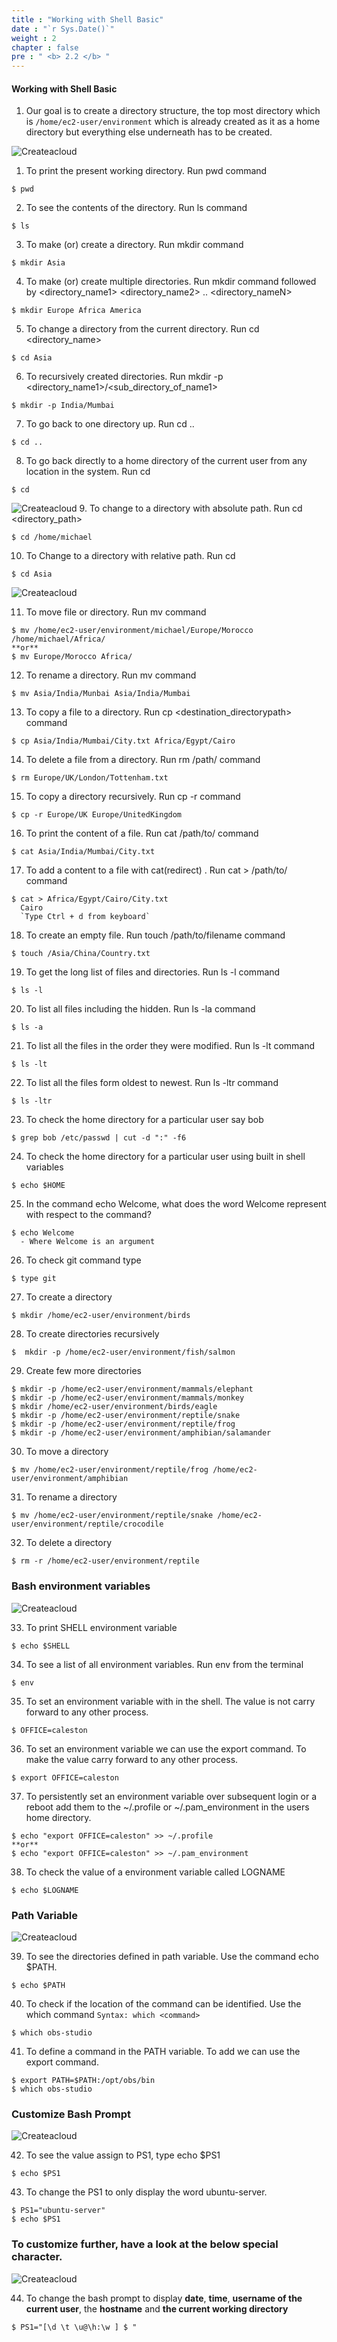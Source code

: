 ```yaml
---
title : "Working with Shell Basic"
date : "`r Sys.Date()`"
weight : 2
chapter : false
pre : " <b> 2.2 </b> "
---
```


#### **Working with Shell Basic**

1. Our goal is to create a directory structure, the top most directory which is ``/home/ec2-user/environment`` which is already created as it as a home directory but everything else underneath has to be created.

![Createacloud](/images/2-Prerequiste/2/2.png)

1. To print the present working directory. Run pwd command

```
$ pwd
```

2. To see the contents of the directory. Run ls command

```
$ ls
```

3. To make (or) create a directory. Run mkdir command

```
$ mkdir Asia
```

4. To make (or) create multiple directories. Run mkdir command followed by <directory_name1> <directory_name2> .. <directory_nameN>

```
$ mkdir Europe Africa America
```

5. To change a directory from the current directory. Run cd <directory_name>

```
$ cd Asia
```

6. To recursively created directories. Run mkdir -p <directory_name1>/<sub_directory_of_name1>

```
$ mkdir -p India/Mumbai
```

7. To go back to one directory up. Run cd ..

```
$ cd ..
```

8. To go back directly to a home directory of the current user from any location in the system. Run cd

```
$ cd
```

![Createacloud](/images/2-Prerequiste/2/3.png)
9. To change to a directory with absolute path. Run cd <directory_path>

```
$ cd /home/michael
```

10. To Change to a directory with relative path. Run cd <directoryName>

```
$ cd Asia
```
![Createacloud](/images/2-Prerequiste/2/4.png)

11. To move file or directory. Run mv <source> <destination> command

```
$ mv /home/ec2-user/environment/michael/Europe/Morocco /home/michael/Africa/
**or**
$ mv Europe/Morocco Africa/
```

12. To rename a directory. Run mv <oldname> <newname> command

```
$ mv Asia/India/Munbai Asia/India/Mumbai
```

13. To copy a file to a directory. Run cp <filename> <destination_directorypath> command

```
$ cp Asia/India/Mumbai/City.txt Africa/Egypt/Cairo
```

14. To delete a file from a directory. Run rm /path/<filename> command

```
$ rm Europe/UK/London/Tottenham.txt
```

15. To copy a directory recursively. Run cp -r <sourcepath> <destinationPath> command

```
$ cp -r Europe/UK Europe/UnitedKingdom
```

16. To print the content of a file. Run cat /path/to/<filename> command

```
$ cat Asia/India/Mumbai/City.txt
```

17. To add a content to a file with cat(redirect) . Run cat > /path/to/<filename> command

```
$ cat > Africa/Egypt/Cairo/City.txt
  Cairo
  `Type Ctrl + d from keyboard`
```
18. To create an empty file. Run touch /path/to/filename command

```
$ touch /Asia/China/Country.txt
```

19. To get the long list of files and directories. Run ls -l command

```
$ ls -l
```

20. To list all files including the hidden. Run ls -la command

```
$ ls -a
```

21. To list all the files in the order they were modified. Run ls -lt command

```
$ ls -lt
```

22. To list all the files form oldest to newest. Run ls -ltr command

```
$ ls -ltr
```

23. To check the home directory for a particular user say bob

```
$ grep bob /etc/passwd | cut -d ":" -f6
```

24. To check the home directory for a particular user using built in shell variables

```
$ echo $HOME
```

25. In the command echo Welcome, what does the word Welcome represent with respect to the command?

```
$ echo Welcome 
  - Where Welcome is an argument
```

26. To check git command type

```
$ type git
```

27. To create a directory

```
$ mkdir /home/ec2-user/environment/birds
```

28. To create directories recursively

```
$  mkdir -p /home/ec2-user/environment/fish/salmon
```

29. Create few more directories

```
$ mkdir -p /home/ec2-user/environment/mammals/elephant
$ mkdir -p /home/ec2-user/environment/mammals/monkey
$ mkdir /home/ec2-user/environment/birds/eagle
$ mkdir -p /home/ec2-user/environment/reptile/snake
$ mkdir -p /home/ec2-user/environment/reptile/frog
$ mkdir -p /home/ec2-user/environment/amphibian/salamander
```

30. To move a directory

```
$ mv /home/ec2-user/environment/reptile/frog /home/ec2-user/environment/amphibian
```

31. To rename a directory

```
$ mv /home/ec2-user/environment/reptile/snake /home/ec2-user/environment/reptile/crocodile
```

32. To delete a directory

```
$ rm -r /home/ec2-user/environment/reptile
```

### Bash environment variables
![Createacloud](/images/2-Prerequiste/2/6.png)

33. To print SHELL environment variable

```
$ echo $SHELL
```

34. To see a list of all environment variables. Run env from the terminal

```
$ env
```

35. To set an environment variable with in the shell. The value is not carry forward to any other process.

```
$ OFFICE=caleston
```

36. To set an environment variable we can use the export command. To make the value carry forward to any other process.

```
$ export OFFICE=caleston
```

37. To persistently set an environment variable over subsequent login or a reboot add them to the ~/.profile or ~/.pam_environment in the users home directory.

```
$ echo "export OFFICE=caleston" >> ~/.profile 
**or**
$ echo "export OFFICE=caleston" >> ~/.pam_environment
```

38. To check the value of a environment variable called LOGNAME

```
$ echo $LOGNAME
```

### Path Variable
![Createacloud](/images/2-Prerequiste/2/7.png)

39. To see the directories defined in path variable. Use the command echo $PATH.

```
$ echo $PATH
```

40. To check if the location of the command can be identified. Use the which command ``Syntax: which <command>``

```
$ which obs-studio
```

41. To define a command in the PATH variable. To add we can use the export command.

```
$ export PATH=$PATH:/opt/obs/bin
$ which obs-studio
```

### Customize Bash Prompt
![Createacloud](/images/2-Prerequiste/2/8.png)

42. To see the value assign to PS1, type echo $PS1

```
$ echo $PS1
```

43. To change the PS1 to only display the word ubuntu-server.

```
$ PS1="ubuntu-server"
$ echo $PS1
```

### To customize further, have a look at the below special character.
![Createacloud](/images/2-Prerequiste/2/9.png)

44. To change the bash prompt to display **date**, **time**, **username of the current user**, the **hostname** and **the current working directory**

```
$ PS1="[\d \t \u@\h:\w ] $ "
```

